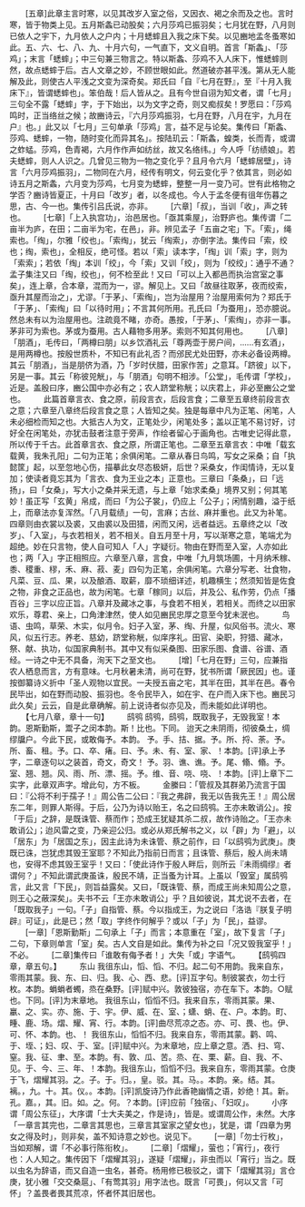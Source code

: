 <!-- { "loadSidebar": true } -->
　　[五章]此章主言时寒，以见其改岁入室之俗，又因衣、褐之余而及之也。言时寒，皆于物类上见。五月斯螽已动股矣；六月莎鸡已振羽矣；七月犹在野，八月则已依人之宇下，九月依人之户内；十月蟋蟀且入我之床下矣。以见豳地孟冬蚤寒如此。五、六、七、八、九、十月六句，一气直下，文义自明。首言「斯螽」、「莎鸡」；末言「蟋蟀」；中三句兼三物言之。特以斯螽、莎鸡不入人床下，惟蟋蟀则然，故点蟋蟀于后。古人文章之妙，不顾世眼如此。然道破亦甚平浅。第从无人能解及此，则使古人平浅之文变为深奇矣。郑氏曰「自『七月在野』，至『十月入我床下』，皆谓蟋蟀也」。笨伯哉！后人皆从之。且有今世自诩为知文者，谓「七月」三句全不露「蟋蟀」字，于下始出，以为文字之奇，则又痴叔矣！罗愿曰：「莎鸡鸣时，正当络丝之候；故豳诗云，『六月莎鸡振羽，七月在野，八月在宇，九月在户』也。」此又以「七月」三句单承「莎鸡」言，益不足与论矣。集传曰「斯螽、莎鸡、蟋蟀，一物，随时变化而异其名」。按陆玑云：「斯螽，蝗类，长而青，或谓之蚱蜢。莎鸡，色青褐，六月作作声如纺丝，故又名络纬。」今人呼「纺绩娘」。若夫蟋蟀，则人人识之。几曾见三物为一物之变化乎？且月令六月「蟋蟀居壁」，诗言「六月莎鸡振羽」，二物同在六月，经传有明文，何云变化乎？依其言，则必如诗五月之斯螽，六月变为莎鸡，七月变为蟋蟀，整整一月一变乃可。世有此格物之学否？豳诗皆夏正，十月曰「改岁」者，以冬成也。今人于孟冬便有徂年伤暮之思，古、今一也。集传引吕氏说，亦非。
　　[六章]「叔」，当训「收」，声之转也。
　　[七章]「上入执宫功」，治邑居也。「亟其乘屋」，治野庐也。集传谓「二亩半为庐，在田；二亩半为宅，在邑」，非。辨见孟子「五亩之宅」下。「索」，绳索也。「绹」，尔雅「绞也」。「索绹」，犹云「绹索」，亦倒字法。集传曰「索，绞也；绹，索也」，全相反，绝可怪。若以「索」读本字，「绹」训「索」字，则为「索索」；若依「绹」本训「绞」，今「索」又训「绞」，则为「绞绞」：通乎不通？孟子集注又曰「绹，绞也」，何不检至此！又曰「可以上入都邑而执治宫室之事矣」，连上章，合本章，混而为一，谬。解见上。又曰「故昼往取茅，夜而绞索，亟升其屋而治之」，尤谬。「于茅」、「索绹」，岂为治屋用？治屋用索何为？郑氏于「于茅」、「索绹」曰「以待时用」；不言其何所用。孔氏曰「为蚕用」，恐亦臆说。然总未有以为治屋用也。注疏竟不睹，亦奇。愚按，「于茅」、「索绹」，亦非一事。茅非可为索也。茅或为蚕用。古人藉物多用茅。索则不知其何用也。
　　[八章]「朋酒」，毛传曰，「两樽曰朋」以乡饮酒礼云「尊两壶于房户间，......有玄酒」，是用两樽也。按殷世质朴，不知已有此礼否？而邠民尤处田野，亦未必备设两樽。其云「朋酒」，当是朋侪为酒，乃「岁时伏腊，田家作苦」之意耳。「跻彼」以下，另是一事。其云「称彼兕觥」，与「朋酒」句明不相涉。「公堂」，毛传谓「学校」，近是。盖殷曰序，豳公国中亦必有之；农人跻堂称觥；以庆君上，非必至豳公之堂也。
　　此篇首章言衣、食之原，前段言衣，后段言食；二章至五章终前段言衣之意；六章至八章终后段言食之意；人皆知之矣。独是每章中凡为正笔、闲笔，人未必细检而知之也。大抵古人为文，正笔处少，闲笔处多；盖以正笔不易讨好，讨好全在闲笔处，亦犹击鼓者注意于旁声，作绘者留心于画角也。古唯史记得此意，所以传于千古。此首章言衣、食之原，所谓正笔也。二章至五章言衣：中唯「载玄载黄，我朱孔阳」二句为正笔；余俱闲笔。二章从春日鸟鸣，写女之采桑；自「执懿筐」起，以至忽地心伤，描摹此女尽态极妍，后世？采桑女，作闺情诗，无以复加；使读者竟忘其为「言衣、食为王业之本」正意也。三章曰「条桑」，曰「远扬」，曰「女桑」，写大小之桑并采无遗，与上章「始求柔桑」境界又别；何其笔妙！虽正写「玄黄」帛成，而曰「为公子裳」，仍应上「公子」；闲情别趣，溢于纸上，而章法亦复浑然。「八月载绩」一句，言麻；古丝、麻并重也。此又为补笔。四章则由衣裳以及裘，又由裘以及田猎，闲而又闲，远者益远。五章终之以「改岁」、「入室」，与衣若相关，若不相关。自五月至十月，写以渐寒之意，笔端尤为超绝。妙在只言物，使人自可知人「人」字疑衍。物由在野而至入室，人亦如此也；两「入」字正相照应。六章至八章，言食，中唯「九月筑场圃，十月纳禾稼、黍、稷重、穋，禾、麻、菽、麦」四句为正笔，余俱闲笔。六章分写老、壮食物，凡菜、豆、瓜、果，以及酿酒、取薪，靡不琐细详述，机趣横生；然须知皆是佐食之物，非食之正品也，故为闲笔。七章「稼同」以后，并及公、私作劳，仍点「播百谷」三字以应正旨。八章并及藏冰之事，与食若不相关，若相关。而终之以田家欢乐，尊君、亲上，口角津津然，使人如见豳民忠厚之意至今犹未泯也。
　　鸟语、虫鸣，草荣、木实，似月令。妇子入室，茅、绹、升屋，似风俗书。流火、寒风，似五行志。养老、慈幼，跻堂称觥，似庠序礼。田官、染职，狩猎、藏冰，祭、献、执功，似国家典制书。其中又有似采桑图、田家乐图、食谱、谷谱、酒经。一诗之中无不具备，洵天下之至文也。
　　[增]「七月在野」三句，应兼指农人栖息而言，方有意味。七月秋暑未清，尚可在野，犹书所谓「厥民因」也。谨按御纂诗义折中「圣人观物以宜民。一夫授五亩之宅，其半在田，其半在邑。春令民毕出，如在野而动股、振羽也。冬令民毕入，如在宇、在户而入床下也。豳民习此久矣」云云，自是此章确解。前上说诗者似亦见及，而未能如此详明也。
　　【七月八章，章十一句】
　　鸱鸮
鸱鸮，鸱鸮，既取我子，无毁我室！本韵。恩斯勤斯，鬻子之闵本韵。斯！比也。下同。
迨天之未阴雨，彻彼桑土，绸缪牖户。今此下民，或敢侮予。本韵。
予。手、拮、据。予。所、捋、荼。予。所、畜、租。予。口、卒、瘏。曰、予。未、有、室、家、！本韵。[评]承上予字，二章逐句以之装首，奇文，奇文！
予。羽、谯、谯。予。尾、翛、翛。予。室、翘、翘。风、雨、所、漂、摇。予。维、音、哓、哓、！本韵。[评]上章下二实字，此章双声字。增此句，方不板。
　　金縢曰：「管叔及其群弟乃流言于国曰：『公将不利于孺子！』周公告二公曰：『我之弗辟，我无以告我先王！』周公居东二年，则罪人斯得。于后，公乃为诗以贻王，名之曰鸱鸮。王亦未敢诮公」。按「于后」之辞，是既诛管、蔡而作；恐成王犹疑其杀二叔，故作诗贻之。「王亦未敢诮公」；迨风雷之变，乃亲迎公归。或必从郑氏解书之义，以「辟」为「避」，以「居东」为「居国之东」，因主此诗为未诛管、蔡之前作，曰「以鸱鸮为武庚」。庚既已诛，岂犹虑其毁王室耶？不知此乃指前日而言；且诛管、蔡后，殷人尚未靖也，安得不虑其毁王室乎！又曰：「使此诗作于殷人畔后，则所云『未雨绸缪』者谓何？」不知此谓武庚虽诛，殷民不靖，正当蚤为计耳。上虽以「毁室」属鸱鸮言，此又言「下民」，则旨益露矣。又曰，「既诛管、蔡，而成王尚未知周公之意，则王心之蔽深矣」。夫书不云「王亦未敢诮公」乎？且如彼说，其尤说不去者，在「既取我子」一句。「子」自指管、蔡。今以指成王，为之说曰「洛诰『朕复子明辟』可证」，此是已；然「取」字终作何解乎？或以「子」为「民」，益谬。
　　[一章]「恩斯勤斯」二句承上「子」而言；本意重在「室」，故下复言「子」二句，下章则单言「室」矣。古人文自是如此。集传为补之曰「况又毁我室乎！」不必。
　　[二章]集传曰「谁敢有侮予者！」大失「或」字语气。
　　【鸱鸮四章，章五句。】
　　东山
我徂东山，慆、慆、不归。起二句不用韵。我来自东，零雨其蒙。我、东、曰、归。我、心、西、悲。[评]互字句。制彼裳衣，勿士行枚。本韵。蜎蜎者蠋，烝在桑野。[评]赋中兴。敦彼独宿，亦在车下。本韵。○赋也。下同。[评]为末章地。
我徂东山，慆慆不归。我来自东，零雨其蒙。果、臝、之、实。亦、施、于、宇。伊、威、在、室、；蟏、蛸、在、户。本韵。町、畽、鹿、场。熠、耀、宵、行。本韵。[评]曲尽荒凉之态。亦、可、畏、也。伊、可、怀、本韵。也、！
我徂东山，慆慆不归。我来自东，零雨其蒙。鹳、鸣、于、垤、；妇、叹、于、室。[评]赋中兴。为末章地，应上章之意。洒、扫、穹、窒。我、征、聿、至。本韵。有、敦、瓜、苦。烝、在、栗、薪。自、我、不、见。于、今、三、年、！本韵。我徂东山，慆慆不归。我来自东，零雨其蒙。仓庚于飞，熠耀其羽。之。子。于。归。，皇。驳。其。马。。本韵。亲。结。其。褵。，九。十。其。仪。。本韵。[评]凯旋诗乃作此香艳幽情之语，妙绝！其。新。孔。嘉。，其。旧。如。之。何。？本韵。[评]应前「独宿」、「妇叹」。
　　小序谓「周公东征」，大序谓「士大夫美之，作是诗」，皆是。或谓周公作，未然。大序「一章言其完也，二章言其思也，三章言其室家之望女也」，犹是，谓「四章为男女之得及时」，则非矣，盖不知诗意之妙也。说见下。
　　[一章]「勿士行枚」，当如郑解，谓「不必事行陈衔枚」。
　　[二章]「熠耀」，萤也；「宵行」，夜行也：人人知之。集传因下「熠耀其羽」，遂疑「熠耀」，非虫而以「宵行」当之。既以虫名为辞语，而又自造一虫名，甚奇。杨用修已极驳之，谓下「熠耀其羽」言仓庚，犹小雅「交交桑扈」、「有莺其羽」用字法也。既言「可畏」，何以又言「可怀」？盖畏者畏其荒凉，怀者怀其旧居也。
